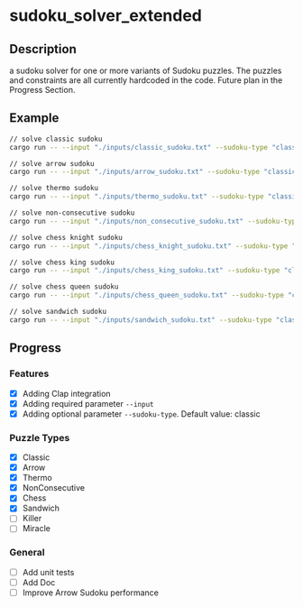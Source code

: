 # sudoku_solver_extended

## Description
a sudoku solver for one or more variants of Sudoku puzzles. The puzzles and constraints are all currently hardcoded in the code. Future plan in the Progress Section.

## Example
```bash
// solve classic sudoku
cargo run -- --input "./inputs/classic_sudoku.txt" --sudoku-type "classic"

// solve arrow sudoku
cargo run -- --input "./inputs/arrow_sudoku.txt" --sudoku-type "classic, arrow"

// solve thermo sudoku
cargo run -- --input "./inputs/thermo_sudoku.txt" --sudoku-type "classic, thermo"

// solve non-consecutive sudoku
cargo run -- --input "./inputs/non_consecutive_sudoku.txt" --sudoku-type "classic, nonConsecutive"

// solve chess knight sudoku
cargo run -- --input "./inputs/chess_knight_sudoku.txt" --sudoku-type "classic, chessKnight"

// solve chess king sudoku
cargo run -- --input "./inputs/chess_king_sudoku.txt" --sudoku-type "classic, chessKing"

// solve chess queen sudoku
cargo run -- --input "./inputs/chess_queen_sudoku.txt" --sudoku-type "classic, chessQueen"

// solve sandwich sudoku
cargo run -- --input "./inputs/sandwich_sudoku.txt" --sudoku-type "classic, sandwich"
```

## Progress

### Features
- [X] Adding Clap integration
- [X] Adding required parameter `--input`
- [X] Adding optional parameter `--sudoku-type`. Default value: classic

### Puzzle Types
- [X] Classic
- [X] Arrow
- [X] Thermo
- [X] NonConsecutive
- [X] Chess
- [X] Sandwich
- [ ] Killer
- [ ] Miracle

### General
- [ ] Add unit tests
- [ ] Add Doc
- [ ] Improve Arrow Sudoku performance